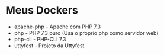 # Meus Dockers 

* apache-php - Apache com PHP 7.3
* php - PHP 7.3 puro (Usa o próprio php como servidor web)
* php-cli - PHP-CLI 7.3
* uttyfest - Projeto da Uttyfest